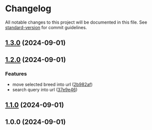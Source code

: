 # Changelog

All notable changes to this project will be documented in this file. See [standard-version](https://github.com/conventional-changelog/standard-version) for commit guidelines.

## [1.3.0](https://github.com/hurrtz/rasseportrait/compare/v1.2.0...v1.3.0) (2024-09-01)

## [1.2.0](https://github.com/mokkapps/changelog-generator-demo/compare/v1.1.0...v1.2.0) (2024-09-01)


### Features

* move selected breed into url ([2b982af](https://github.com/mokkapps/changelog-generator-demo/commits/2b982af8794dd5083e05c894dba0f54e5cddbdd6))
* search query into url ([37e9e46](https://github.com/mokkapps/changelog-generator-demo/commits/37e9e4665d8956eb403fb0c1e2c015d22cdb37ad))

## [1.1.0](https://github.com/mokkapps/changelog-generator-demo/compare/v1.0.0...v1.1.0) (2024-09-01)

## 1.0.0 (2024-09-01)
